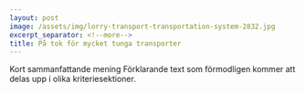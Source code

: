 ```yaml
---
layout: post
image: /assets/img/lorry-transport-transportation-system-2832.jpg
excerpt_separator: <!--more-->
title: På tok för mycket tunga transporter
---
```

Kort sammanfattande mening <!--more-->
Förklarande text som förmodligen kommer att delas upp i olika kriteriesektioner.
